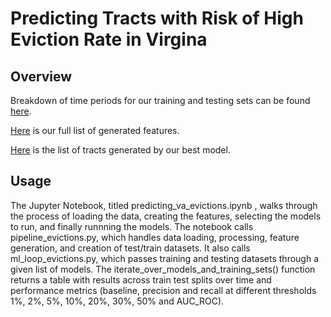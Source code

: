 # Predicting Tracts with Risk of High Eviction Rate in Virgina

## Overview
Breakdown of time periods for our training and testing sets can be found [here](./time_splits.csv). 

[Here](./features.txt) is our full list of generated features. 

[Here](./predicted_tracts.csv) is the list of tracts generated by our best model. 


## Usage
The Jupyter Notebook, titled predicting_va_evictions.ipynb , walks through the process of loading the data, creating the features, selecting the models to run, and finally runnning the models. The notebook calls pipeline_evictions.py, which handles data loading, processing, feature generation, and creation of test/train datasets. It also calls ml_loop_evictions.py, which passes training and testing datasets through a given list of models. The iterate_over_models_and_training_sets() function returns a table with results across train test splits over time and performance metrics (baseline, precision and recall at different thresholds 1%, 2%, 5%, 10%, 20%, 30%, 50% and AUC_ROC).
